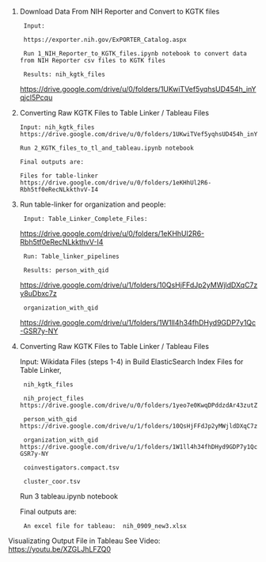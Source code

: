 

1. Download Data From NIH Reporter and Convert to KGTK files

        Input:  
	
        https://exporter.nih.gov/ExPORTER_Catalog.aspx
	
        Run 1_NIH_Reporter_to_KGTK_files.ipynb notebook to convert data from NIH Reporter csv files to KGTK files
	
        Results: nih_kgtk_files 
	https://drive.google.com/drive/u/0/folders/1UKwiTVef5yqhsUD454h_inYqjcl5Pcqu

	
	
2.  Converting Raw KGTK Files to Table Linker / Tableau Files

        Input: nih_kgtk_files 
        https://drive.google.com/drive/u/0/folders/1UKwiTVef5yqhsUD454h_inYqjcl5Pcqu
	
        Run 2_KGTK_files_to_tl_and_tableau.ipynb notebook
	
        Final outputs are:
	
        Files for table-linker 
		https://drive.google.com/drive/u/0/folders/1eKHhUl2R6-Rbh5tf0eRecNLkkthvV-I4


3. Run table-linker for organization and people:

        Input: Table_Linker_Complete_Files: 
	https://drive.google.com/drive/u/0/folders/1eKHhUl2R6-Rbh5tf0eRecNLkkthvV-I4
	
        Run: Table_linker_pipelines
	
        Results: person_with_qid 
	https://drive.google.com/drive/u/1/folders/10QsHjFFdJp2yMWjldDXqC7zy8uDbxc7z
	
        organization_with_qid 
	https://drive.google.com/drive/u/1/folders/1W1ll4h34fhDHyd9GDP7y1Qc-GSR7y-NY



4. Converting Raw KGTK Files to Table Linker / Tableau Files

	Input: 
		Wikidata Files (steps 1-4) in Build ElasticSearch Index Files for Table Linker, 
		
		nih_kgtk_files
		
		nih_project_files https://drive.google.com/drive/u/0/folders/1yeo7e0KwqDPddzdAr43zutZYsmu8T3c4
		
		person_with_qid https://drive.google.com/drive/u/1/folders/10QsHjFFdJp2yMWjldDXqC7zy8uDbxc7z
		
		organization_with_qid https://drive.google.com/drive/u/1/folders/1W1ll4h34fhDHyd9GDP7y1Qc-GSR7y-NY
		
		coinvestigators.compact.tsv
		
		cluster_coor.tsv
		
	Run 3 tableau.ipynb notebook
	
	Final outputs are:
	
		An excel file for tableau:  nih_0909_new3.xlsx



Visualizating Output File in Tableau 
	See Video: https://youtu.be/XZGLJhLFZQ0
